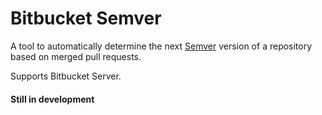 # Bitbucket Semver

A tool to automatically determine the next [Semver](http://semver.org/) version of a repository based on merged pull requests.

Supports Bitbucket Server.

#### Still in development
